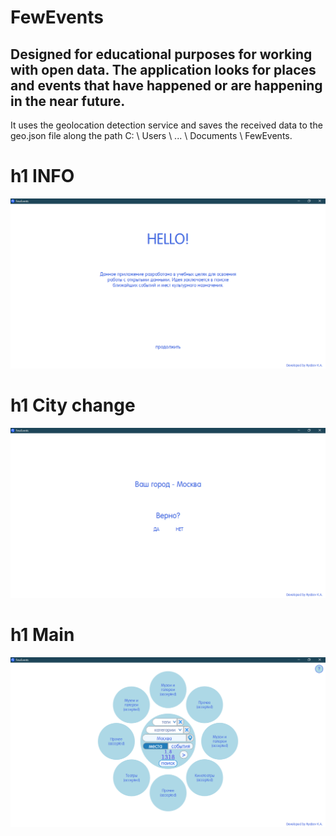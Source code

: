 # FewEvents
Designed for educational purposes for working with open data. The application looks for places and events that have happened or are happening in the near future.
---
It uses the geolocation detection service and saves the received data to the geo.json file along the path 
    C: \ Users \ ... \ Documents \ FewEvents.

h1 INFO
=====================
![alt text](demo/1.png "demo1")

h1 Сity change
=====================
![alt text](demo/2.png "demo2")

h1 Main
=====================
![alt text](demo/3.png "demo3")
